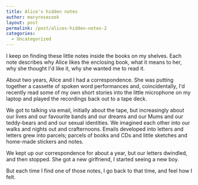 ```yaml
---
title: Alice's hidden notes
author: maryrosecook
layout: post
permalink: /post/alices-hidden-notes-2
categories:
  - Uncategorized
---
```

I keep on finding these little notes inside the books on my shelves. Each note describes why Alice likes the enclosing book, what it means to her, why she thought I'd like it, why she wanted me to read it.

About two years, Alice and I had a correspondence. She was putting together a cassette of spoken word performances and, coincidentally, I'd recently read some of my own short stories into the little microphone on my laptop and played the recordings back out to a tape deck.

We got to talking via email, initially about the tape, but increasingly about our lives and our favourite bands and our dreams and our Mums and our teddy-bears and and our sexual identities. We imagined each other into our walks and nights out and crafternoons. Emails developed into letters and letters grew into parcels; parcels of books and CDs and little sketches and home-made stickers and notes.

We kept up our correspondence for about a year, but our letters dwindled, and then stopped. She got a new girlfriend, I started seeing a new boy.

But each time I find one of those notes, I go back to that time, and feel how I felt.